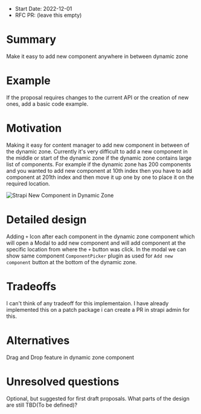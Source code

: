 - Start Date: 2022-12-01
- RFC PR: (leave this empty)

# Summary

Make it easy to add new component anywhere in between dynamic zone

# Example

If the proposal requires changes to the current API or the creation of new ones, add a basic code example.

# Motivation

Making it easy for content manager to add new component in between of the dynamic zone. Currently it's very difficult to add a new component in the middle or start of the dynamic zone if the dynamic zone contains large list of components. For example if the dynamic zone has 200 components and you wanted to add new component at 10th index then you have to add component at 201th index and then move it up one by one to place it on the required location.

![Strapi New Component in Dynamic Zone](https://user-images.githubusercontent.com/21098295/205133227-e8fd95ed-736d-439c-81f1-086e6a389cf4.png)

# Detailed design

Adding `+` Icon after each component in the dynamic zone component which will open a Modal to add new component and will add component at the specific location from where the `+` button was click.
In the modal we can show same component `ComponentPicker` plugin as used for `Add new component` button at the bottom of the dynamic zone.

# Tradeoffs

I can't think of any tradeoff for this implementaion.
I have already implemented this on a patch package i can create a PR in strapi admin for this.

# Alternatives

Drag and Drop feature in dynamic zone component

# Unresolved questions

Optional, but suggested for first draft proposals. What parts of the design are still TBD(To be defined)?

